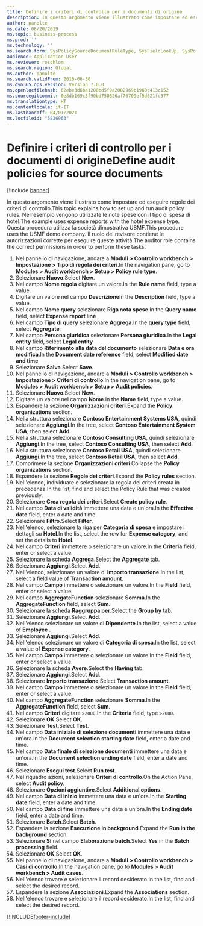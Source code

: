 ```yaml
---
title: Definire i criteri di controllo per i documenti di origine
description: In questo argomento viene illustrato come impostare ed eseguire regole dei criteri di controllo.
author: panolte
ms.date: 08/20/2019
ms.topic: business-process
ms.prod: ''
ms.technology: ''
ms.search.form: SysPolicySourceDocumentRuleType, SysFieldLookUp, SysPolicyListPage, SysPolicy, AuditPolicyRule, SysQueryForm, SysQueryFieldLookUp, AuditPolicyDateSelection, AuditPolicyAdditionalOption, BatchJob, CaseDetail
audience: Application User
ms.reviewer: roschlom
ms.search.region: Global
ms.author: panolte
ms.search.validFrom: 2016-06-30
ms.dyn365.ops.version: Version 7.0.0
ms.openlocfilehash: 62ebe3d6ba1208bd5f9a2082969b1960c413c152
ms.sourcegitcommit: 0e8db169c3f90bd750826af76709ef5d621fd377
ms.translationtype: HT
ms.contentlocale: it-IT
ms.lasthandoff: 04/01/2021
ms.locfileid: "5836963"
---
```

# <a name="define-audit-policies-for-source-documents"></a><span data-ttu-id="437f5-103">Definire i criteri di controllo per i documenti di origine</span><span class="sxs-lookup"><span data-stu-id="437f5-103">Define audit policies for source documents</span></span>

[!include [banner](../../includes/banner.md)]

<span data-ttu-id="437f5-104">In questo argomento viene illustrato come impostare ed eseguire regole dei criteri di controllo.</span><span class="sxs-lookup"><span data-stu-id="437f5-104">This topic explains how to set up and run audit policy rules.</span></span> <span data-ttu-id="437f5-105">Nell'esempio vengono utilizzate le note spese con il tipo di spesa di hotel.</span><span class="sxs-lookup"><span data-stu-id="437f5-105">The example uses expense reports with the hotel expense type.</span></span> <span data-ttu-id="437f5-106">Questa procedura utilizza la società dimostrativa USMF.</span><span class="sxs-lookup"><span data-stu-id="437f5-106">This procedure uses the USMF demo company.</span></span> <span data-ttu-id="437f5-107">Il ruolo del revisore contiene le autorizzazioni corrette per eseguire queste attività.</span><span class="sxs-lookup"><span data-stu-id="437f5-107">The auditor role contains the correct permissions in order to perform these tasks.</span></span>

1. <span data-ttu-id="437f5-108">Nel pannello di navigazione, andare a **Moduli > Controllo workbench > Impostazione > Tipo di regola dei criteri**.</span><span class="sxs-lookup"><span data-stu-id="437f5-108">In the navigation pane, go to **Modules > Audit workbench > Setup > Policy rule type**.</span></span>
2. <span data-ttu-id="437f5-109">Selezionare **Nuovo**.</span><span class="sxs-lookup"><span data-stu-id="437f5-109">Select **New**.</span></span>
3. <span data-ttu-id="437f5-110">Nel campo **Nome regola** digitare un valore.</span><span class="sxs-lookup"><span data-stu-id="437f5-110">In the **Rule name** field, type a value.</span></span>
4. <span data-ttu-id="437f5-111">Digitare un valore nel campo **Descrizione**</span><span class="sxs-lookup"><span data-stu-id="437f5-111">In the **Description** field, type a value.</span></span>
5. <span data-ttu-id="437f5-112">Nel campo **Nome query** selezionare **Riga nota spese**.</span><span class="sxs-lookup"><span data-stu-id="437f5-112">In the **Query name** field, select **Expense report line**</span></span>
6. <span data-ttu-id="437f5-113">Nel campo **Tipo di query** selezionare **Aggrega**.</span><span class="sxs-lookup"><span data-stu-id="437f5-113">In the **query type** field, select **Aggregate**</span></span>
7. <span data-ttu-id="437f5-114">Nel campo **Persona giuridica** selezionare **Persona giuridica**.</span><span class="sxs-lookup"><span data-stu-id="437f5-114">In the **Legal entity** field, select **Legal entity**</span></span>
8. <span data-ttu-id="437f5-115">Nel campo **Riferimento alla data del documento** selezionare **Data e ora modifica**.</span><span class="sxs-lookup"><span data-stu-id="437f5-115">In the **Document date reference** field, select **Modified date and time**</span></span>
9. <span data-ttu-id="437f5-116">Selezionare **Salva**.</span><span class="sxs-lookup"><span data-stu-id="437f5-116">Select **Save**.</span></span>
10. <span data-ttu-id="437f5-117">Nel pannello di navigazione, andare a **Moduli > Controllo workbench > Impostazione > Criteri di controllo**.</span><span class="sxs-lookup"><span data-stu-id="437f5-117">In the navigation pane, go to **Modules > Audit workbench > Setup > Audit policies**.</span></span>
11. <span data-ttu-id="437f5-118">Selezionare **Nuovo**.</span><span class="sxs-lookup"><span data-stu-id="437f5-118">Select **New**.</span></span>
12. <span data-ttu-id="437f5-119">Digitare un valore nel campo **Nome**.</span><span class="sxs-lookup"><span data-stu-id="437f5-119">In the **Name** field, type a value.</span></span>
13. <span data-ttu-id="437f5-120">Espandere la sezione **Organizzazioni criteri**.</span><span class="sxs-lookup"><span data-stu-id="437f5-120">Expand the **Policy organizations** section.</span></span>
14. <span data-ttu-id="437f5-121">Nella struttura selezionare **Contoso Entertainment Systems USA**, quindi selezionare **Aggiungi**.</span><span class="sxs-lookup"><span data-stu-id="437f5-121">In the tree, select **Contoso Entertainment System USA**, then select **Add**.</span></span>
15. <span data-ttu-id="437f5-122">Nella struttura selezionare **Contoso Consulting USA**, quindi selezionare **Aggiungi**.</span><span class="sxs-lookup"><span data-stu-id="437f5-122">In the tree, select **Contoso Consulting USA**, then select **Add**.</span></span>
16. <span data-ttu-id="437f5-123">Nella struttura selezionare **Contoso Retail USA**, quindi selezionare **Aggiungi**.</span><span class="sxs-lookup"><span data-stu-id="437f5-123">In the tree, select **Contoso Retail USA**, then select **Add**.</span></span>
17. <span data-ttu-id="437f5-124">Comprimere la sezione **Organizzazioni criteri**.</span><span class="sxs-lookup"><span data-stu-id="437f5-124">Collapse the **Policy organizations** section.</span></span>
18. <span data-ttu-id="437f5-125">Espandere la sezione **Regole dei criteri**.</span><span class="sxs-lookup"><span data-stu-id="437f5-125">Expand the **Policy rules** section.</span></span>
19. <span data-ttu-id="437f5-126">Nell'elenco, individuare e selezionare la regola dei criteri creata in precedenza.</span><span class="sxs-lookup"><span data-stu-id="437f5-126">In the list, find and select the Policy Rule that was created previously.</span></span>
20. <span data-ttu-id="437f5-127">Selezionare **Crea regola dei criteri**.</span><span class="sxs-lookup"><span data-stu-id="437f5-127">Select **Create policy rule**.</span></span>
21. <span data-ttu-id="437f5-128">Nel campo **Data di validità** immettere una data e un'ora.</span><span class="sxs-lookup"><span data-stu-id="437f5-128">In the **Effective date** field, enter a date and time.</span></span>
22. <span data-ttu-id="437f5-129">Selezionare **Filtro**.</span><span class="sxs-lookup"><span data-stu-id="437f5-129">Select **Filter**.</span></span>
23. <span data-ttu-id="437f5-130">Nell'elenco, selezionare la riga per **Categoria di spesa** e impostare i dettagli su **Hotel**.</span><span class="sxs-lookup"><span data-stu-id="437f5-130">In the list, select the row for **Expense category**, and set the details to **Hotel**.</span></span>
24. <span data-ttu-id="437f5-131">Nel campo **Criteri** immettere o selezionare un valore.</span><span class="sxs-lookup"><span data-stu-id="437f5-131">In the **Criteria** field, enter or select a value.</span></span>
25. <span data-ttu-id="437f5-132">Selezionare la scheda **Aggrega**.</span><span class="sxs-lookup"><span data-stu-id="437f5-132">Select the **Aggregate** tab.</span></span>
26. <span data-ttu-id="437f5-133">Selezionare **Aggiungi**.</span><span class="sxs-lookup"><span data-stu-id="437f5-133">Select **Add**.</span></span>
27. <span data-ttu-id="437f5-134">Nell'elenco, selezionare un valore di **Importo transazione**.</span><span class="sxs-lookup"><span data-stu-id="437f5-134">In the list, select a field value of **Transaction amount**.</span></span>
28. <span data-ttu-id="437f5-135">Nel campo **Campo** immettere o selezionare un valore.</span><span class="sxs-lookup"><span data-stu-id="437f5-135">In the **Field** field, enter or select a value.</span></span>
29. <span data-ttu-id="437f5-136">Nel campo **AggregateFunction** selezionare **Somma**.</span><span class="sxs-lookup"><span data-stu-id="437f5-136">In the **AggregateFunction** field, select **Sum**.</span></span>
30. <span data-ttu-id="437f5-137">Selezionare la scheda **Raggruppa per**.</span><span class="sxs-lookup"><span data-stu-id="437f5-137">Select the **Group by** tab.</span></span>
31. <span data-ttu-id="437f5-138">Selezionare **Aggiungi**.</span><span class="sxs-lookup"><span data-stu-id="437f5-138">Select **Add**.</span></span>
32. <span data-ttu-id="437f5-139">Nell'elenco selezionare un valore di **Dipendente**.</span><span class="sxs-lookup"><span data-stu-id="437f5-139">In the list, select a value of **Employee** .</span></span>
33. <span data-ttu-id="437f5-140">Selezionare **Aggiungi**.</span><span class="sxs-lookup"><span data-stu-id="437f5-140">Select **Add**.</span></span>
34. <span data-ttu-id="437f5-141">Nell'elenco selezionare un valore di **Categoria di spesa**.</span><span class="sxs-lookup"><span data-stu-id="437f5-141">In the list, select a value of **Expense category**.</span></span>
35. <span data-ttu-id="437f5-142">Nel campo **Campo** immettere o selezionare un valore.</span><span class="sxs-lookup"><span data-stu-id="437f5-142">In the **Field** field, enter or select a value.</span></span>
36. <span data-ttu-id="437f5-143">Selezionare la scheda **Avere**.</span><span class="sxs-lookup"><span data-stu-id="437f5-143">Select the **Having** tab.</span></span>
37. <span data-ttu-id="437f5-144">Selezionare **Aggiungi**.</span><span class="sxs-lookup"><span data-stu-id="437f5-144">Select **Add**.</span></span>
38. <span data-ttu-id="437f5-145">Selezionare **Importo transazione**.</span><span class="sxs-lookup"><span data-stu-id="437f5-145">Select **Transaction amount**.</span></span>
39. <span data-ttu-id="437f5-146">Nel campo **Campo** immettere o selezionare un valore.</span><span class="sxs-lookup"><span data-stu-id="437f5-146">In the **Field** field, enter or select a value.</span></span>
40. <span data-ttu-id="437f5-147">Nel campo **AggregateFunction** selezionare **Somma**.</span><span class="sxs-lookup"><span data-stu-id="437f5-147">In the **AggregateFunction** field, select **Sum**.</span></span>
41. <span data-ttu-id="437f5-148">Nel campo **Criteri** digitare `>2000`.</span><span class="sxs-lookup"><span data-stu-id="437f5-148">In the **Criteria** field, type `>2000`.</span></span>
42. <span data-ttu-id="437f5-149">Selezionare **OK**.</span><span class="sxs-lookup"><span data-stu-id="437f5-149">Select **OK**.</span></span>
43. <span data-ttu-id="437f5-150">Selezionare **Test**.</span><span class="sxs-lookup"><span data-stu-id="437f5-150">Select **Test**.</span></span>
44. <span data-ttu-id="437f5-151">Nel campo **Data iniziale di selezione documenti** immettere una data e un'ora.</span><span class="sxs-lookup"><span data-stu-id="437f5-151">In the **Document selection starting date** field, enter a date and time.</span></span>
45. <span data-ttu-id="437f5-152">Nel campo **Data finale di selezione documenti** immettere una data e un'ora.</span><span class="sxs-lookup"><span data-stu-id="437f5-152">In the **Document selection ending date** field, enter a date and time.</span></span>
46. <span data-ttu-id="437f5-153">Selezionare **Esegui test**.</span><span class="sxs-lookup"><span data-stu-id="437f5-153">Select **Run test**.</span></span>
47. <span data-ttu-id="437f5-154">Nel riquadro azioni, selezionare **Criteri di controllo**.</span><span class="sxs-lookup"><span data-stu-id="437f5-154">On the Action Pane, select **Audit policy**.</span></span>
48. <span data-ttu-id="437f5-155">Selezionare **Opzioni aggiuntive**.</span><span class="sxs-lookup"><span data-stu-id="437f5-155">Select **Additional options**.</span></span>
49. <span data-ttu-id="437f5-156">Nel campo **Data di inizio** immettere una data e un'ora.</span><span class="sxs-lookup"><span data-stu-id="437f5-156">In the **Starting date** field, enter a date and time.</span></span>
50. <span data-ttu-id="437f5-157">Nel campo **Data di fine** immettere una data e un'ora.</span><span class="sxs-lookup"><span data-stu-id="437f5-157">In the **Ending date** field, enter a date and time.</span></span>
51. <span data-ttu-id="437f5-158">Selezionare **Batch**.</span><span class="sxs-lookup"><span data-stu-id="437f5-158">Select **Batch**.</span></span>
52. <span data-ttu-id="437f5-159">Espandere la sezione **Esecuzione in background**.</span><span class="sxs-lookup"><span data-stu-id="437f5-159">Expand the **Run in the background** section.</span></span>
53. <span data-ttu-id="437f5-160">Selezionare **Sì** nel campo **Elaborazione batch**.</span><span class="sxs-lookup"><span data-stu-id="437f5-160">Select **Yes** in the **Batch processing** field.</span></span>
54. <span data-ttu-id="437f5-161">Selezionare **OK**.</span><span class="sxs-lookup"><span data-stu-id="437f5-161">Select **OK**.</span></span>
55. <span data-ttu-id="437f5-162">Nel pannello di navigazione, andare a **Moduli > Controllo workbench > Casi di controllo**.</span><span class="sxs-lookup"><span data-stu-id="437f5-162">In the navigation pane, go to **Modules > Audit workbench > Audit cases**.</span></span>
56. <span data-ttu-id="437f5-163">Nell'elenco trovare e selezionare il record desiderato.</span><span class="sxs-lookup"><span data-stu-id="437f5-163">In the list, find and select the desired record.</span></span>
57. <span data-ttu-id="437f5-164">Espandere la sezione **Associazioni**.</span><span class="sxs-lookup"><span data-stu-id="437f5-164">Expand the **Associations** section.</span></span>
58. <span data-ttu-id="437f5-165">Nell'elenco trovare e selezionare il record desiderato.</span><span class="sxs-lookup"><span data-stu-id="437f5-165">In the list, find and select the desired record.</span></span>



[!INCLUDE[footer-include](../../../includes/footer-banner.md)]
